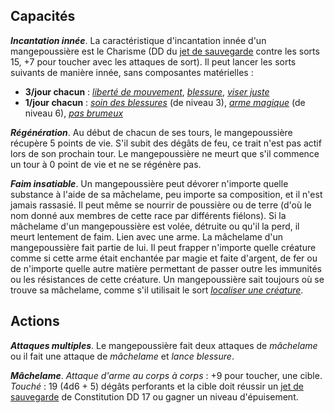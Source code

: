 ## Capacités
_**Incantation innée**_. La caractéristique d'incantation innée d'un mangepoussière est le Charisme (DD du [jet de sauvegarde](/utiliser-les-caracteristiques/#jets-de-sauvegarde) contre les sorts 15, +7 pour toucher avec les attaques de sort). Il peut lancer les sorts suivants de manière innée, sans composantes matérielles :
* **3/jour chacun** : [_liberté de mouvement_](/grimoire/liberte-de-mouvement/), [_blessure_](/grimoire/blessure/), [_viser juste_](/grimoire/viser-juste/)
* **1/jour chacun** : [_soin des blessures_](/grimoire/soin-des-blessures/) (de niveau 3), [_arme magique_](/grimoire/arme-magique/) (de niveau 6), [_pas brumeux_](/grimoire/pas-brumeux/)

_**Régénération**_. Au début de chacun de ses tours, le mangepoussière récupère 5 points de vie. S'il subit des dégâts de feu, ce trait n'est pas actif lors de son prochain tour. Le mangepoussière ne meurt que s'il commence un tour à 0 point de vie et ne se régénère pas.

_**Faim insatiable**_. Un mangepoussière peut dévorer n'importe quelle substance à l'aide de sa mâchelame, peu importe sa composition, et il n'est jamais rassasié. Il peut même se nourrir de poussière ou de terre (d'où le nom donné aux membres de cette race par différents fiélons). Si la mâchelame d'un mangepoussière est volée, détruite ou qu'il la perd, il meurt lentement de faim. Lien avec une arme. La mâchelame d'un mangepoussière fait partie de lui. Il peut frapper n'importe quelle créature comme si cette arme était enchantée par magie et faite d'argent, de fer ou de n'importe quelle autre matière permettant de passer outre les immunités ou les résistances de cette créature. Un mangepoussière sait toujours où se trouve sa mâchelame, comme s'il utilisait le sort [_localiser une créature_](/grimoire/localiser-une-creature/).

## Actions
_**Attaques multiples**_. Le mangepoussière fait deux attaques de _mâchelame_ ou il fait une attaque de _mâchelame_ et _lance blessure_.

_**Mâchelame**_. _Attaque d'arme au corps à corps_ : +9 pour toucher, une cible.  
_Touché_ : 19 (4d6 + 5) dégâts perforants et la cible doit réussir un [jet de sauvegarde](/utiliser-les-caracteristiques/#jets-de-sauvegarde) de Constitution DD 17 ou gagner un niveau d'épuisement.
